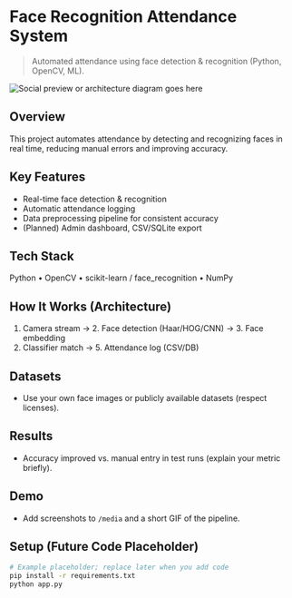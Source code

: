 
# Face Recognition Attendance System

> Automated attendance using face detection & recognition (Python, OpenCV, ML).

![Social preview or architecture diagram goes here](./media/cover.png)

## Overview
This project automates attendance by detecting and recognizing faces in real time, reducing manual errors and improving accuracy.

## Key Features
- Real-time face detection & recognition  
- Automatic attendance logging  
- Data preprocessing pipeline for consistent accuracy  
- (Planned) Admin dashboard, CSV/SQLite export

## Tech Stack
Python • OpenCV • scikit-learn / face_recognition • NumPy

## How It Works (Architecture)
1. Camera stream → 2. Face detection (Haar/HOG/CNN) → 3. Face embedding  
4. Classifier match → 5. Attendance log (CSV/DB)

## Datasets
- Use your own face images or publicly available datasets (respect licenses).

## Results
- Accuracy improved vs. manual entry in test runs (explain your metric briefly).

## Demo
- Add screenshots to `/media` and a short GIF of the pipeline.

## Setup (Future Code Placeholder)
```bash
# Example placeholder; replace later when you add code
pip install -r requirements.txt
python app.py
